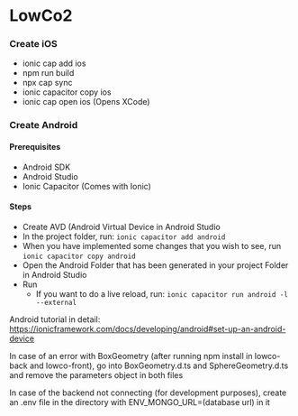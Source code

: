 # LowCo2

### Create iOS
- ionic cap add ios
- npm run build
- npx cap sync
- ionic capacitor copy ios
- ionic cap open ios (Opens XCode)

### Create Android
#### Prerequisites
- Android SDK
- Android Studio
- Ionic Capacitor (Comes with Ionic)

#### Steps
- Create AVD (Android Virtual Device in Android Studio
- In the project folder, run: `ionic capacitor add android`
- When you have implemented some changes that you wish to see, run `ionic capacitor copy android`
- Open the Android Folder that has been generated in your project Folder in Android Studio
- Run
  - If you want to do a live reload, run: `ionic capacitor run android -l --external`

Android tutorial in detail: https://ionicframework.com/docs/developing/android#set-up-an-android-device

In case of an error with BoxGeometry (after running npm install in lowco-back and lowco-front), go into BoxGeometry.d.ts and SphereGeometry.d.ts and remove the parameters object in both files

In case of the backend not connecting (for development purposes), create an .env file in the directory with ENV_MONGO_URL=(database url) in it
